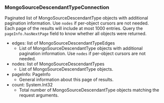 ### MongoSourceDescendantTypeConnection
Paginated list of MongoSourceDescendantType objects with additional pagination information. Use `nodes` if per-object cursors are not needed. Each page of the results will include at most 1000 entries. Query the `pageInfo.hasNextPage` field to know whether all objects were returned.

- edges: list of MongoSourceDescendantTypeEdges
  - List of MongoSourceDescendantType objects with additional pagination information. Use `nodes` if per-object cursors are not needed.
- nodes: list of MongoSourceDescendantTypes
  - List of MongoSourceDescendantType objects.
- pageInfo: PageInfo
  - General information about this page of results.
- count: System.Int32
  - Total number of MongoSourceDescendantType objects matching the request arguments.
